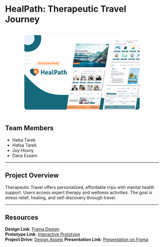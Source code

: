 # HealPath: Therapeutic Travel Journey

<div align="center">
  <img src="Home.png" alt="Cover" width="75%" style="border-radius: 8px; margin: 1rem 0;">
</div>

## Team Members  
- Heba Tarek  
- Hafsa Tarek  
- Joy Hosny  
- Dana Essam  

---

## Project Overview  
Therapeutic Travel offers personalized, affordable trips with mental health support. Users access expert therapy and wellness activities. The goal is stress relief, healing, and self-discovery through travel.

---

## Resources  
**Design Link**: [Figma Design](https://www.figma.com/design/YUg1cbPdRl8MmuaiDW8nK1/Medical-Travel-web?node-id=1164-13590&t=YnFK7ZSKMmQeLgj3-1)  
**Prototype Link**: [Interactive Prototype](https://www.figma.com/proto/YUg1cbPdRl8MmuaiDW8nK1/Medical-Travel-web?page-id=0%3A1&node-id=347-1785&viewport=598%2C46%2C0.03&t=U4q7UPzygxDWBFZf-1&scaling=scale-down&content-scaling=fixed&starting-point-node-id=440%3A7015&show-proto-sidebar=1)  
**Project Drive**: [Design Assets](https://drive.google.com/drive/folders/1Gex7IGjkF2aOtqb0NWhVhIuY2k8T8l1j)
**Presentation Link**: [Presentation on Figma]([https://www.figma.com/design/ZK7V1N3oiSbo6QH023xhlc/HealPath-DEPI-Presentation?node-id=0-1&t=JhzfeovE3QoNtFLb-1](https://www.figma.com/design/ZK7V1N3oiSbo6QH023xhlc/HealPath-DEPI-Presentation?node-id=0-1&t=JhzfeovE3QoNtFLb-1))
